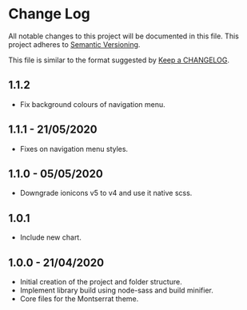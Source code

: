 # Change Log
All notable changes to this project will be documented in this file.
This project adheres to [Semantic Versioning](http://semver.org/).

This file is similar to the format suggested by [Keep a CHANGELOG](https://github.com/olivierlacan/keep-a-changelog).

## 1.1.2
- Fix background colours of navigation menu.

## 1.1.1 - 21/05/2020
- Fixes on navigation menu styles.

## 1.1.0 - 05/05/2020
- Downgrade ionicons v5 to v4 and use it native scss.

## 1.0.1
- Include new chart.

## 1.0.0 - 21/04/2020
- Initial creation of the project and folder structure.
- Implement library build using node-sass and build minifier.
- Core files for the Montserrat theme.